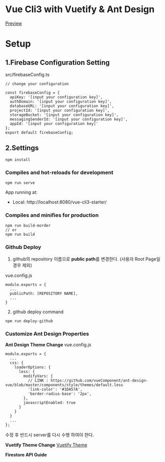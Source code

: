 # Vue Cli3 with Vuetify & Ant Design

[Preview](https://hyunwoo.io/vue-cli3-starter/)

# Setup

## 1.Firebase Configuration Setting

src/firebaseConfig.ts

```
// change your configuration

const firebaseConfig = {
  apiKey: '[input your configuration key]',
  authDomain: '[input your configuration key]',
  databaseURL: '[input your configuration key]',
  projectId: '[input your configuration key]',
  storageBucket: '[input your configuration key]',
  messagingSenderId: '[input your configuration key]',
  appId: '[input your configuration key]'
};
export default firebaseConfig;

```

## 2.Settings

```
npm install
```

### Compiles and hot-reloads for development

```
npm run serve
```

App running at:

- Local: http://localhost:8080/vue-cli3-starter/

### Compiles and minifies for production

```
npm run build-morder
// or
npm run build
```

### Github Deploy

1. github의 repository 이름으로 **public path**를 변경한다.
   (사용자 Root Page일 경우 제외)

vue.config.js

```
module.exports = {
  ...
  publicPath: [REPOSITORY NAME],
  ...
}
```

2. github deploy command

```
npm run deploy-github
```

### Customize Ant Design Properties

**Ant Design Theme Change**
vue.config.js

```
module.exports = {
  ...
  css: {
    loaderOptions: {
      less: {
        modifyVars: {
          // LINK : https://github.com/vueComponent/ant-design-vue/blob/master/components/style/themes/default.less
          'link-color': '#1DA57A',
          'border-radius-base': '2px',
        },
        javascriptEnabled: true
      }
    }
  }
  ...
};
```

수정 후 반드시 server를 다시 수행 하여야 한다.

**Vuetify Theme Change**
[Vuetify Theme](https://vuetifyjs.com/ko/framework/theme)

**Firestore API Guide**

